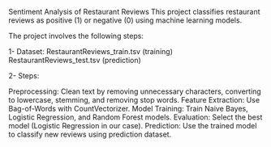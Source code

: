 Sentiment Analysis of Restaurant Reviews
This project classifies restaurant reviews as positive (1) or negative (0) using machine learning models.

The project involves the following steps:

1- Dataset: RestaurantReviews_train.tsv (training) RestaurantReviews_test.tsv (prediction)

2- Steps:

Preprocessing: Clean text by removing unnecessary characters, converting to lowercase, stemming, and removing stop words.
Feature Extraction: Use Bag-of-Words with CountVectorizer.
Model Training: Train Naive Bayes, Logistic Regression, and Random Forest models.
Evaluation: Select the best model (Logistic Regression in our case).
Prediction: Use the trained model to classify new reviews using prediction dataset.
